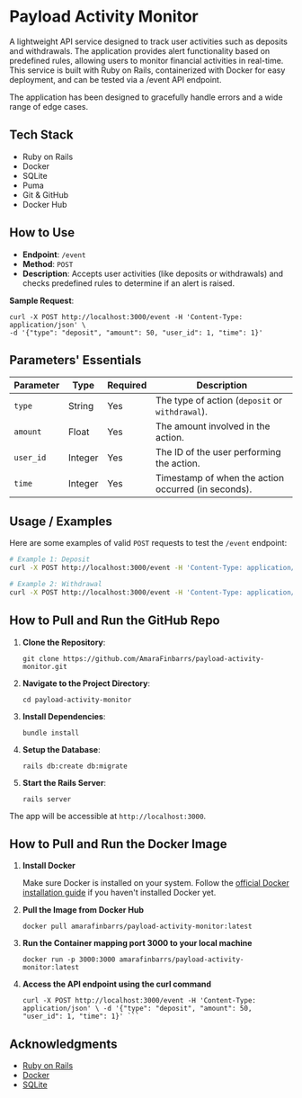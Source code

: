 # Payload Activity Monitor
A lightweight API service designed to track user activities such as deposits and withdrawals. The application provides alert functionality based on predefined rules, allowing users to monitor financial activities in real-time. This service is built with Ruby on Rails, containerized with Docker for easy deployment, and can be tested via a /event API endpoint.

The application has been designed to gracefully handle errors and a wide range of edge cases.

## Tech Stack
- Ruby on Rails
- Docker
- SQLite
- Puma
- Git & GitHub
- Docker Hub

## How to Use
- **Endpoint**: `/event`
- **Method**: `POST`
- **Description**: Accepts user activities (like deposits or withdrawals) and checks predefined rules to determine if an alert is raised.

**Sample Request**:
```
curl -X POST http://localhost:3000/event -H 'Content-Type: application/json' \
-d '{"type": "deposit", "amount": 50, "user_id": 1, "time": 1}'
```

## Parameters' Essentials

| Parameter | Type    | Required | Description                                       |
|-----------|---------|----------|---------------------------------------------------|
| `type`    | String  | Yes      | The type of action (`deposit` or `withdrawal`).   |
| `amount`  | Float   | Yes      | The amount involved in the action.                |
| `user_id` | Integer | Yes      | The ID of the user performing the action.         |
| `time`    | Integer | Yes      | Timestamp of when the action occurred (in seconds). |

## Usage / Examples
Here are some examples of valid `POST` requests to test the `/event` endpoint:

```bash
# Example 1: Deposit
curl -X POST http://localhost:3000/event -H 'Content-Type: application/json' \ -d '{"type": "deposit", "amount": 100, "user_id": 1, "time": 1618304476}'

# Example 2: Withdrawal
curl -X POST http://localhost:3000/event -H 'Content-Type: application/json' \ -d '{"type": "withdrawal", "amount": 200, "user_id": 2, "time": 1618304480}'
```

## How to Pull and Run the GitHub Repo
1. **Clone the Repository**:
   ```
   git clone https://github.com/AmaraFinbarrs/payload-activity-monitor.git
   ```
2. **Navigate to the Project Directory**:
   ```
   cd payload-activity-monitor
   ```
3. **Install Dependencies**:
   ```
   bundle install
   ```
2. **Setup the Database**:
   ```
   rails db:create db:migrate
   ```
3. **Start the Rails Server**:
   ```
   rails server
   ```
The app will be accessible at `http://localhost:3000`.

## How to Pull and Run the Docker Image
1. **Install Docker**

   Make sure Docker is installed on your system. Follow the [official Docker installation guide](https://docs.docker.com/get-docker/) if you haven't installed Docker yet.

2. **Pull the Image from Docker Hub**
   ```
   docker pull amarafinbarrs/payload-activity-monitor:latest
   ```
3. **Run the Container mapping port 3000 to your local machine**
   ```
   docker run -p 3000:3000 amarafinbarrs/payload-activity-monitor:latest
   ```

4. **Access the API endpoint using the curl command**
   ```
   curl -X POST http://localhost:3000/event -H 'Content-Type: application/json' \ -d '{"type": "deposit", "amount": 50, "user_id": 1, "time": 1}' ```
   
## Acknowledgments
- [Ruby on Rails](https://rubyonrails.org/)
- [Docker](https://www.docker.com/)
- [SQLite](https://www.sqlite.org/index.html)

